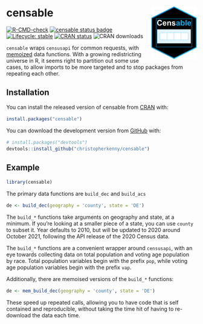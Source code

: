 
<!-- README.md is generated from README.Rmd. Please edit that file -->

# censable <img src='man/figures/logo.png' align="right" height="139" />

<!-- badges: start -->

[![R-CMD-check](https://github.com/christopherkenny/censable/workflows/R-CMD-check/badge.svg)](https://github.com/christopherkenny/censable/actions)
[![censable status
badge](https://christopherkenny.r-universe.dev/badges/censable)](https://christopherkenny.r-universe.dev/censable)
[![Lifecycle:
stable](https://img.shields.io/badge/lifecycle-stable-brightgreen.svg)](https://lifecycle.r-lib.org/articles/stages.html#stable)
[![CRAN
status](https://www.r-pkg.org/badges/version/censable)](https://CRAN.R-project.org/package=censable)
![CRAN downloads](http://cranlogs.r-pkg.org/badges/grand-total/censable)
<!-- badges: end -->

`censable` wraps `censusapi` for common requests, with
[memoized](https://github.com/r-lib/memoise) data functions. With a
growing redistricting universe in R, it seems right to partition out
some use cases, to allow imports to be more targeted and to stop
packages from repeating each other.

## Installation

You can install the released version of censable from
[CRAN](https://CRAN.R-project.org) with:

``` r
install.packages("censable")
```

You can download the development version from
[GitHub](https://github.com/) with:

``` r
# install.packages("devtools")
devtools::install_github("christopherkenny/censable")
```

## Example

``` r
library(censable)
```

The primary data functions are `build_dec` and `build_acs`

``` r
de <- build_dec(geography = 'county', state = 'DE')
```

The `build_*` functions take arguments on geography and state, at a
minimum. If you’re looking at a smaller piece of a state, you can use
`county` to subset it. Year defaults to 2010, but will be updated to
2020 around October 2021, following the API release of the 2020 Census
data.

The `build_*` functions are a convenient wrapper around `censusapi`,
with an eye towards collecting data on total population and voting age
population by race. Total population variables begin with the prefix
`pop`, while voting age population variables begin with the prefix
`vap`.

Additionally, there are memoised versions of the `build_*` functions:

``` r
de <- mem_build_dec(geography = 'county', state = 'DE')
```

These speed up repeated calls, allowing you to have code that is self
contained and reproducible, without taking the time hit of having to
re-download the data each time.
